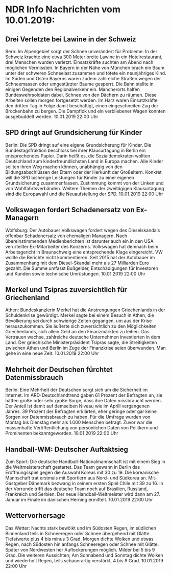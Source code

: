 # NDR Info Nachrichten vom 10.01.2019:


## Drei Verletzte bei Lawine in der Schweiz
Bern:	Im Alpengebiet sorgt der Schnee unverändert für Probleme. In der Schweiz krachte eine etwa 300 Meter breite Lawine in ein Hotelrestaurant, drei Menschen wurden verletzt. Einsatzkräfte suchten am Abend nach möglichen Vermissten. In Bayern in der Nähe von München brach ein Baum unter der schweren Schneelast zusammen und tötete ein neunjähriges Kind. Im Süden und Osten Bayerns waren zudem zahlreiche Straßen wegen der Schneemassen oder umgestürzter Bäume gesperrt. Die Bahn stellte in einigen Gegenden den Regionalverkehr ein. Mancherorts halfen Bundeswehrsoldaten dabei, Schnee von den Dächern zu räumen. Diese Arbeiten sollen morgen fortgesetzt werden. Im Harz waren Einsatzkräfte den dritten Tag in Folge damit beschäftigt, einen eingeschneiten Zug der Brockenbahn zu bergen. Die Dampflok und ein verbliebener Wagen konnten ausgebuddelt werden. 10.01.2019 22:00 Uhr 

## SPD dringt auf Grundsicherung für Kinder
Berlin: Die SPD dringt auf eine eigene Grundsicherung für Kinder. Die Bundestagsfraktion beschloss bei ihrer Klausurtagung in Berlin ein entsprechendes Papier. Darin heißt es, die Sozialdemokraten wollten Deutschland zum kinderfreundlichsten Land in Europa machen. Alle Kinder sollten ihren Weg machen können, unabhängig von den Bildungsabschlüssen der Eltern oder der Herkunft der Großeltern. Konkret will die SPD bisherige Leistungen für Kinder zu einer eigenen Grundsicherung zusammenfassen. Zustimmung kommt von der Linken und von Wohlfahrtsverbänden. Weitere Themen der zweitägigen Klausurtagung sind die Europawahl und die Neuaufstellung der SPD. 10.01.2019 22:00 Uhr 

## Volkswagen fordert Schadenersatz von Ex-Managern
Wolfsburg: Der Autobauer Volkswagen fordert wegen des Dieselskandals offenbar Schadenersatz von ehemaligen Managern. Nach übereinstimmenden Medienberichten ist darunter auch ein in den USA verurteilter Ex-Mitarbeiter des Konzerns. Volkswagen hat demnach beim Arbeitsgericht in Braunschweig eine entsprechende Klage eingereicht. VW wollte die Berichte nicht kommentieren. Seit 2015 hat der Autobauer im Zusammenhang mit dem Diesel-Skandal mehr als 27 Milliarden Euro gezahlt. Die Summe umfasst Bußgelder, Entschädigungen für Investoren und Kunden sowie technische Umrüstungen. 10.01.2019 22:00 Uhr 

## Merkel und Tsipras zuversichtlich für Griechenland
Athen:	Bundeskanzlerin Merkel hat die Anstrengungen Griechenlands in der Schuldenkrise gewürdigt. Merkel sagte bei einem Besuch in Athen, die Bevölkerung sei durch schwierige Zeiten gegangen, um aus der Krise herauszukommen. Sie äußerte sich zuversichtlich zu den Möglichkeiten Griechenlands, sich allein Geld an den Finanzmärkten zu leihen. Das Vertrauen wachse, zahlreiche deutsche Unternehmen investierten in dem Land. Der griechische Ministerpräsident Tsipras sagte, die Streitigkeiten zwischen Athen und Berlin im Zuge der Finanzkrise seien überwunden. Man gehe in eine neue Zeit. 10.01.2019 22:00 Uhr 

## Mehrheit der Deutschen fürchtet Datenmissbrauch
Berlin: Eine Mehrheit der Deutschen sorgt sich um die Sicherheit im Internet. Im ARD-Deutschlandtrend gaben 61 Prozent der Befragten an, sie hätten große oder sehr große Sorge, dass ihre Daten missbraucht werden. Der Anteil ist damit auf demselben Niveau wie im Aprill vergangenen Jahres. 39 Prozent der Befragten erklärten, eher geringe oder gar keine Sorgen vor Datenmissbrauch zu haben. Für die Umfrage wurden von Montag bis Dienstag mehr als 1.000 Menschen befragt. Zuvor war die massenhafte Veröffentlichung von persönlichen Daten von Politkern und Prominenten bekanntgeworden. 10.01.2019 22:00 Uhr 

## Handball-WM: Deutscher Auftaktsieg
Zum Sport:	Die deutsche Handball-Nationalmannschaft ist mit einem Sieg in die Weltmeisterschaft gestartet. Das Team gewann in Berlin das Eröffnungsspiel gegen die Auswahl Koreas mit 30 zu 19. Die koreanische Mannschaft trat erstmals mit Sportlern aus Nord- und Südkorea an. Mit-Gastgeber Dänemark bezwang in seinem ersten Spiel Chile mit 39 zu 16. In der Vorrunde trifft das deutsche Team noch auf Brasilien, Russland, Frankreich und Serbien. Der neue Handball-Weltmeister wird dann am 27. Januar im Finale im dänischen Herning ermittelt. 10.01.2019 22:00 Uhr 

## Wettervorhersage
Das Wetter:
Nachts stark bewölkt und im Südosten Regen, im südlichen Binnenland teils in Schneeregen oder Schnee übergehend mit Glätte. Tiefstwerte plus 4 bis minus 3 Grad. Morgen dichte Wolken und etwas Regen, nach Südosten hin anfangs Schneeregen oder Schnee mit Glätte. Später von Nordwesten her Auflockerungen möglich. Milder bei 5 bis 9 Grad. Die weiteren Aussichten; Am Sonnabend und Sonntag dichte Wolken und wiederholt Regen, teils schauerartig verstärkt, 4 bis 9 Grad. 10.01.2019 22:00 Uhr 
